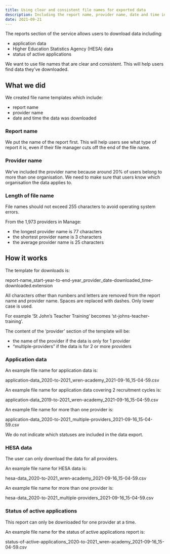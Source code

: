 ```yaml
---
title: Using clear and consistent file names for exported data
description: Including the report name, provider name, date and time in the file name to help users find data they’ve downloaded
date: 2021-09-21
---
```


The reports section of the service allows users to download data including:

- application data
- Higher Education Statistics Agency (HESA) data
- status of active applications

We want to use file names that are clear and consistent. This will help users find data they’ve downloaded.

## What we did

We created file name templates which include:

- report name
- provider name
- date and time the data was downloaded

### Report name

We put the name of the report first. This will help users see what type of report it is, even if their file manager cuts off the end of the file name.

### Provider name

We’ve included the provider name because around 20% of users belong to more than one organisation. We need to make sure that users know which organisation the data applies to.

### Length of file name

File names should not exceed 255 characters to avoid operating system errors.

From the 1,973 providers in Manage:

- the longest provider name is 77 characters
- the shortest provider name is 3 characters
- the average provider name is 25 characters

## How it works

The template for downloads is:

report-name_start-year-to-end-year_provider_date-downloaded_time-downloaded.extension

All characters other than numbers and letters are removed from the report name and provider name. Spaces are replaced with dashes. Only lower case is used.

For example ‘St John’s Teacher Training’ becomes ‘st-johns-teacher-training’.

The content of the ‘provider’ section of the template will be:


- the name of the provider if the data is only for 1 provider
- “multiple-providers” if the data is for 2 or more providers

### Application data

An example file name for application data is:

application-data_2020-to-2021_wren-academy_2021-09-16_15-04-59.csv

An example file name for application data covering 2 recruitment cycles is:

application-data_2019-to-2021_wren-academy_2021-09-16_15-04-59.csv

An example file name for more than one provider is:

application-data_2020-to-2021_multiple-providers_2021-09-16_15-04-59.csv

We do not indicate which statuses are included in the data export.

### HESA data

The user can only download the data for all providers.

An example file name for HESA data is:

hesa-data_2020-to-2021_wren-academy_2021-09-16_15-04-59.csv

An example file name for more than one provider is:

hesa-data_2020-to-2021_multiple-providers_2021-09-16_15-04-59.csv

### Status of active applications

This report can only be downloaded for one provider at a time.

An example file name for the status of active applications report is:

status-of-active-applications_2020-to-2021_wren-academy_2021-09-16_15-04-59.csv

